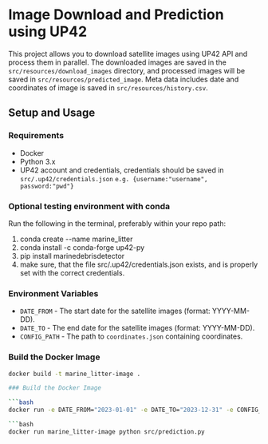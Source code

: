 
# Image Download and Prediction using UP42

This project allows you to download satellite images using UP42 API and process them in parallel. The downloaded images are saved in the `src/resources/download_images` directory, and processed images will be saved in `src/resources/predicted_image`. Meta data includes date and coordinates of image is saved in `src/resources/history.csv`.

## Setup and Usage

### Requirements

- Docker
- Python 3.x
- UP42 account and credentials, credentials should be saved in `src/.up42/credentials.json`
`e.g. {username:"username", password:"pwd"}`

### Optional testing environment with conda

Run the following in the terminal, preferably within your repo path:
1. conda create --name marine_litter
2. conda install -c conda-forge up42-py
3. pip install marinedebrisdetector
4. make sure, that the file src/.up42/credentials.json exists, and is properly set with the correct credentials.
   
### Environment Variables

- `DATE_FROM` - The start date for the satellite images (format: YYYY-MM-DD).
- `DATE_TO` - The end date for the satellite images (format: YYYY-MM-DD).
- `CONFIG_PATH` - The path to `coordinates.json` containing coordinates.

### Build the Docker Image

```bash
docker build -t marine_litter-image .

### Build the Docker Image

```bash
docker run -e DATE_FROM="2023-01-01" -e DATE_TO="2023-12-31" -e CONFIG_PATH="/marine_litter/src/resources/config.json"  -v "$(pwd)/src/.up42/credentials.json:/marine_litter/src/.up42/credentials.json" -v "$(pwd)/src/resources:/marine_litter/src/resources" marine_litter-image

```bash
docker run marine_litter-image python src/prediction.py

